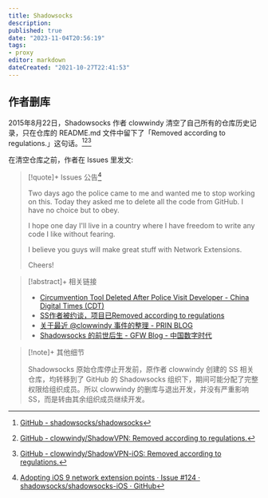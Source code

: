 ```yaml
---
title: Shadowsocks
description:
published: true
date: "2023-11-04T20:56:19"
tags:
- proxy
editor: markdown
dateCreated: "2021-10-27T22:41:53"
---
```


## 作者删库

2015年8月22日，Shadowsocks 作者 clowwindy 清空了自己所有的仓库历史记录，只在仓库的 README.md 文件中留下了「Removed according to regulations.」这句话。[^clr][^clr_2][^clr_3]

[^clr]: [GitHub - shadowsocks/shadowsocks](https://web.archive.org/web/20211016182935/https://github.com/shadowsocks/shadowsocks)

[^clr_2]: [GitHub - clowwindy/ShadowVPN: Removed according to regulations.](https://web.archive.org/web/20210125042808/https://github.com/clowwindy/ShadowVPN)
[^clr_3]: [GitHub - clowwindy/ShadowVPN-iOS: Removed according to regulations.](https://web.archive.org/web/20201224085422/https://github.com/clowwindy/ShadowVPN-iOS)

在清空仓库之前，作者在 Issues 里发文:

> [!quote]+ Issues 公告[^124]
>
> Two days ago the police came to me and wanted me to stop working on this. Today they asked me to delete all the code from GitHub. I have no choice but to obey.
>
> I hope one day I'll live in a country where I have freedom to write any code I like without fearing.
>
> I believe you guys will make great stuff with Network Extensions.
>
> Cheers!

[^124]: [Adopting iOS 9 network extension points · Issue #124 · shadowsocks/shadowsocks-iOS · GitHub](https://web.archive.org/web/20150822042959/https://github.com/shadowsocks/shadowsocks-iOS/issues/124#issuecomment-133630294)

<!--
[remove · shadowsocks/shadowsocks@938bba3 · GitHub](https://web.archive.org/web/20200928040938/https://github.com/shadowsocks/shadowsocks/commit/938bba32a4008bdde9c064dda6a0597987ddef54)
-->

> [!abstract]+ 相关链接
>
> +   [Circumvention Tool Deleted After Police Visit Developer - China Digital Times (CDT)](https://chinadigitaltimes.net/2015/08/circumvention-tool-deleted-after-police-visit-developer/)
> +   [SS作者被约谈，项目已Removed according to regulations](https://web.archive.org/web/20190907070114/http://bangumi.tv/group/topic/311628)
> +   [关于最近 @clowwindy 事件的整理 - PRIN BLOG](https://web.archive.org/web/20201128070624/https://printempw.github.io/about-clowwindy-archive/)
> +   [Shadowsocks 的前世后生 - GFW Blog - 中国数字时代](https://chinadigitaltimes.net/chinese/539262.html)

> [!note]+ 其他细节
>
> Shadowsocks 原始仓库停止开发前，原作者 clowwindy 创建的 SS 相关仓库，均转移到了 GitHub 的 Shadowsocks 组织下，期间可能分配了完整权限给组织成员。所以 clowwindy 的删库与退出开发，并没有严重影响 SS，而是转由其余组织成员继续开发。
